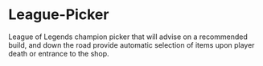 # League-Picker
 League of Legends champion picker that will advise on a recommended build, and down the road provide automatic selection of items upon player death or entrance to the shop.
